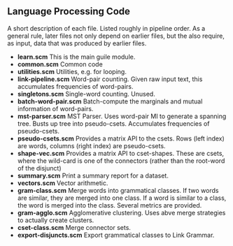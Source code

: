 
Language Processing Code
------------------------
A short description of each file. Listed roughly in pipeline order.
As a general rule, later files not only depend on earlier files,
but the also require, as input, data that was produced by earlier files.

* __learn.scm__           This is the main guile module.
* __common.scm__          Common code
* __utilities.scm__       Utilities, e.g. for looping.
* __link-pipeline.scm__   Word-pair counting. Given raw input text, this
                          accumulates frequencies of word-pairs.
* __singletons.scm__      Single-word counting. Unused.
* __batch-word-pair.scm__ Batch-compute the marginals and mutual
                          information of word-pairs.
* __mst-parser.scm__      MST Parser. Uses word-pair MI to generate
                          a spanning tree. Busts up tree into
                          pseudo-csets. Accumulates frequencies of
                          pseudo-csets.
* __pseudo-csets.scm__    Provides a matrix API to the csets. Rows
                          (left index) are words, columns (right index)
                          are pseudo-csets.
* __shape-vec.scm__       Provides a matrix API to cset-shapes. These
                          are csets, where the wild-card is one of the
                          connectors (rather than the root-word of the
                          disjunct)
* __summary.scm__         Print a summary report for a dataset.
* __vectors.scm__         Vector arithmetic.
* __gram-class.scm__      Merge words into grammatical classes.  If two
                          words are similar, they are merged into one
                          class.  If a word is similar to a class, the
                          word is merged into the class. Several metrics
                          are provided.
* __gram-agglo.scm__      Agglomerative clustering. Uses abve merge
                          strategies to actually create clusters.
* __cset-class.scm__      Merge connector sets.
* __export-disjuncts.scm__ Export grammatical classes to Link Grammar.
